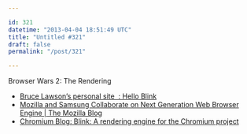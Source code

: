 ```yaml
---

id: 321
datetime: "2013-04-04 18:51:49 UTC"
title: "Untitled #321"
draft: false
permalink: "/post/321"

---
```


Browser Wars 2: The Rendering 

 
 * [Bruce Lawson’s personal site  : Hello Blink](http://www.brucelawson.co.uk/2013/hello-blink/)
 * [Mozilla and Samsung Collaborate on Next Generation Web Browser Engine | The Mozilla Blog](https://blog.mozilla.org/blog/2013/04/03/mozilla-and-samsung-collaborate-on-next-generation-web-browser-engine/)
 * [Chromium Blog: Blink: A rendering engine for the Chromium project](https://blog.chromium.org/2013/04/blink-rendering-engine-for-chromium.html)



